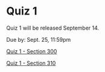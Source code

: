 # Quiz 1

Quiz 1 will be released September 14.

Due by: Sept. 25, 11:59pm

[Quiz 1 - Section 300](https://brightspace.algonquincollege.com/d2l/home/282607)

[Quiz 1 - Section 310](https://brightspace.algonquincollege.com/d2l/home/282608)
